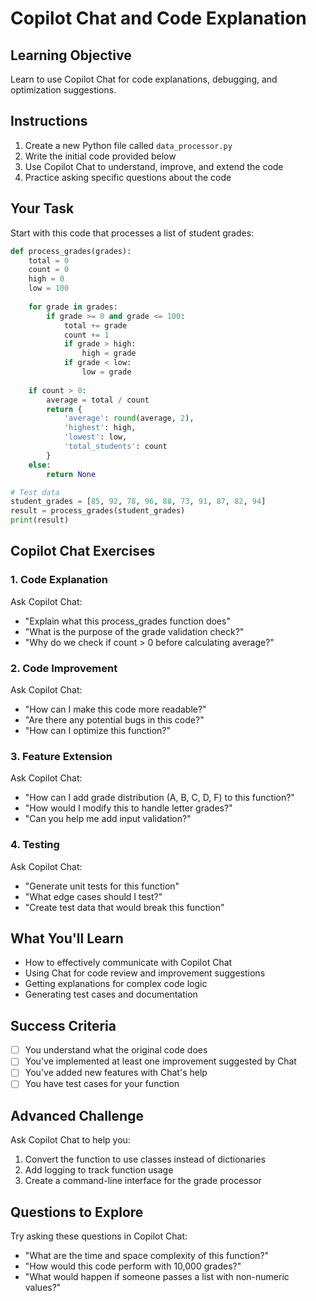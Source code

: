 # Copilot Chat and Code Explanation

## Learning Objective
Learn to use Copilot Chat for code explanations, debugging, and optimization suggestions.

## Instructions
1. Create a new Python file called `data_processor.py`
2. Write the initial code provided below
3. Use Copilot Chat to understand, improve, and extend the code
4. Practice asking specific questions about the code

## Your Task
Start with this code that processes a list of student grades:

```python
def process_grades(grades):
    total = 0
    count = 0
    high = 0
    low = 100
    
    for grade in grades:
        if grade >= 0 and grade <= 100:
            total += grade
            count += 1
            if grade > high:
                high = grade
            if grade < low:
                low = grade
    
    if count > 0:
        average = total / count
        return {
            'average': round(average, 2),
            'highest': high,
            'lowest': low,
            'total_students': count
        }
    else:
        return None

# Test data
student_grades = [85, 92, 78, 96, 88, 73, 91, 87, 82, 94]
result = process_grades(student_grades)
print(result)
```

## Copilot Chat Exercises

### 1. Code Explanation
Ask Copilot Chat:
- "Explain what this process_grades function does"
- "What is the purpose of the grade validation check?"
- "Why do we check if count > 0 before calculating average?"

### 2. Code Improvement
Ask Copilot Chat:
- "How can I make this code more readable?"
- "Are there any potential bugs in this code?"
- "How can I optimize this function?"

### 3. Feature Extension
Ask Copilot Chat:
- "How can I add grade distribution (A, B, C, D, F) to this function?"
- "How would I modify this to handle letter grades?"
- "Can you help me add input validation?"

### 4. Testing
Ask Copilot Chat:
- "Generate unit tests for this function"
- "What edge cases should I test?"
- "Create test data that would break this function"

## What You'll Learn
- How to effectively communicate with Copilot Chat
- Using Chat for code review and improvement suggestions
- Getting explanations for complex code logic
- Generating test cases and documentation

## Success Criteria
- [ ] You understand what the original code does
- [ ] You've implemented at least one improvement suggested by Chat
- [ ] You've added new features with Chat's help
- [ ] You have test cases for your function

## Advanced Challenge
Ask Copilot Chat to help you:
1. Convert the function to use classes instead of dictionaries
2. Add logging to track function usage
3. Create a command-line interface for the grade processor

## Questions to Explore
Try asking these questions in Copilot Chat:
- "What are the time and space complexity of this function?"
- "How would this code perform with 10,000 grades?"
- "What would happen if someone passes a list with non-numeric values?"

